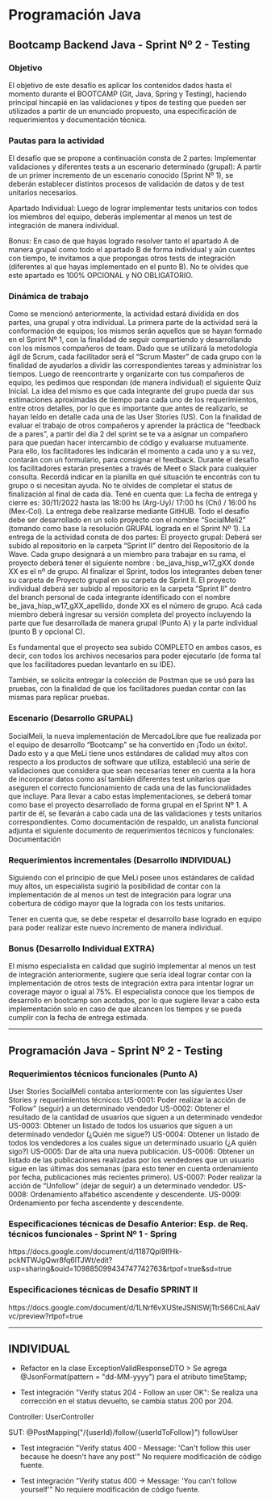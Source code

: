 <h1>Programación Java</h1>

<h2>Bootcamp Backend Java  - Sprint Nº 2 - Testing</h2>

<h3>Objetivo</h3>
El objetivo de este desafío es aplicar los contenidos dados hasta el momento durante el BOOTCAMP (Git, Java, Spring y Testing), haciendo principal hincapié en las validaciones y tipos de testing que pueden ser utilizados a partir de un enunciado propuesto, una especificación de requerimientos y documentación técnica.

<h3>Pautas para la actividad</h3>
El desafío que se propone a continuación consta de 2 partes:
Implementar validaciones y diferentes tests a un escenario determinado (grupal): A partir de un primer incremento de un escenario conocido (Sprint Nº 1), se deberán establecer distintos procesos de validación de datos y de test unitarios necesarios.


Apartado Individual: Luego de lograr implementar tests unitarios con todos los miembros del equipo, deberás implementar al menos un test de integración de manera individual.


Bonus: En caso de que hayas logrado resolver tanto el apartado A de manera grupal como todo el apartado B de forma individual y aún cuentes con tiempo, te invitamos a que propongas otros tests de integración (diferentes al que hayas implementado en el punto B).  No te olvides que este apartado es 100% OPCIONAL y NO OBLIGATORIO.


<h3>Dinámica de trabajo</h3>
Como se mencionó anteriormente, la actividad estará dividida en dos partes, una grupal y otra individual. La primera parte de la actividad será la conformación de equipos; los mismos serán aquellos que se hayan formado en el Sprint Nº 1, con la finalidad de seguir compartiendo y desarrollando con los mismos compañeros de team. 
Dado que se utilizará la metodología ágil de Scrum, cada facilitador será el “Scrum Master” de cada grupo con la finalidad de ayudarlos a dividir las correspondientes tareas y administrar los tiempos.
Luego de reencontrarte y organizarte con tus compañeros de equipo, les pedimos que respondan (de manera individual) el siguiente Quiz Inicial. La idea del mismo es que cada integrante del grupo pueda dar sus estimaciones aproximadas de tiempo para cada uno de los requerimientos, entre otros detalles, por lo que es importante que antes de realizarlo, se hayan leído en detalle cada una de las User Stories (US).
Con la finalidad de evaluar el trabajo de otros compañeros y aprender la práctica de “feedback de a pares”, a partir del día 2 del sprint se te va a asignar un compañero para que puedan hacer intercambio de código y evaluarse mutuamente. Para ello, los facilitadores les indicarán el momento a cada uno y a su vez, contarán con un formulario, para consignar el feedback.
Durante el desafío los facilitadores estarán presentes a través de Meet o Slack para cualquier consulta.  Recordá indicar en la planilla en qué situación te encontrás con tu grupo o si necesitan ayuda. No te olvides de completar el status de finalización al final de cada día.
Tené en cuenta que:
La fecha de entrega y cierre es: 30/11/2022 hasta las 18:00 hs (Arg-Uy)/ 17:00 hs (Chi) / 16:00 hs (Mex-Col). La entrega debe realizarse mediante GitHUB.
Todo el desafío debe ser desarrollado en un solo proyecto con el nombre “SocialMeli2” (tomando como base la resolución GRUPAL lograda en el Sprint Nº 1). 
La entrega de la actividad consta de dos partes: El proyecto grupal: Deberá ser subido al repositorio en la carpeta “Sprint II” dentro del Repositorio de la Wave. Cada grupo designará a un miembro para trabajar en su rama, el proyecto deberá tener el siguiente nombre : be_java_hisp_w17_gXX donde XX es el nº de grupo. Al finalizar el Sprint, todos los integrantes deben tener su carpeta de Proyecto grupal en su carpeta de Sprint II.
El proyecto individual deberá ser subido al repositorio en la carpeta “Sprint II” dentro del branch personal de cada integrante identificado con el nombre be_java_hisp_w17_gXX_apellido, donde XX es el número de grupo. Acá cada miembro deberá ingresar su versión completa del proyecto incluyendo la parte que fue desarrollada de manera grupal (Punto A) y la parte individual (punto B y opcional C).

Es fundamental que el proyecto sea subido COMPLETO en ambos casos, es decir, con todos los archivos necesarios para poder ejecutarlo (de forma tal que los facilitadores puedan levantarlo en su IDE).

También, se solicita entregar la colección de Postman que se usó para las pruebas, con la finalidad de que los facilitadores puedan contar con las mismas para replicar pruebas.


<h3>Escenario (Desarrollo GRUPAL)</h3>
SocialMeli, la nueva implementación de MercadoLibre que fue realizada por el equipo de desarrollo “Bootcamp” se ha convertido en ¡Todo un éxito!. Dado esto y a que MeLi tiene unos estándares de calidad muy altos con respecto a los productos de software que utiliza, estableció una serie de validaciones que considera que sean necesarias tener en cuenta a la hora de incorporar datos como así también diferentes test unitarios que aseguren el correcto funcionamiento de cada una de las funcionalidades que incluye.
Para llevar a cabo estas implementaciones, se deberá tomar como base el proyecto desarrollado de forma grupal en el Sprint Nº 1. A partir de él, se llevarán a cabo cada una de las validaciones y tests unitarios correspondientes.
Como documentación de respaldo, un analista funcional adjunta el siguiente documento de requerimientos técnicos y funcionales: Documentación

<h3>Requerimientos incrementales (Desarrollo INDIVIDUAL)</h3>
Siguiendo con el principio de que MeLi posee unos estándares de calidad muy altos, un especialista sugirió la posibilidad de contar con la implementación de al menos un test de integración para lograr una cobertura de código mayor que la lograda con los tests unitarios.

Tener en cuenta que, se debe respetar el desarrollo base logrado en equipo para poder realizar este nuevo incremento de manera individual.

<h3>Bonus  (Desarrollo Individual EXTRA)</h3>
El mismo especialista en calidad que sugirió implementar al menos un test de integración anteriormente, sugiere que sería ideal lograr contar con la implementación de otros tests de integración extra para intentar lograr un coverage mayor o igual al 75%.
El especialista conoce que los tiempos de desarrollo en bootcamp son acotados, por lo que sugiere llevar a cabo esta implementación solo en caso de que alcancen los tiempos y se pueda cumplir con la fecha de entrega estimada.



*********************************************************************************************************

<h2>Programación Java - Sprint Nº 2 - Testing</h2>

<h3>Requerimientos técnicos funcionales (Punto A)</h3>
User Stories
SocialMeli contaba anteriormente con las siguientes User Stories y requerimientos técnicos:
US-0001: Poder realizar la acción de “Follow” (seguir) a un determinado vendedor
US-0002: Obtener el resultado de la cantidad de usuarios que siguen a un determinado vendedor
US-0003: Obtener un listado de todos los usuarios que siguen a un determinado vendedor (¿Quién me sigue?)
US-0004: Obtener un listado de todos los vendedores a los cuales sigue un determinado usuario (¿A quién sigo?)
US-0005: Dar de alta una nueva publicación.
US-0006: Obtener un listado de las publicaciones realizadas por los vendedores que un usuario sigue en las últimas dos semanas (para esto tener en cuenta ordenamiento por fecha, publicaciones más recientes primero).
US-0007: Poder realizar la acción de “Unfollow” (dejar de seguir) a un determinado vendedor.
US-0008: Ordenamiento alfabético ascendente y descendente.
US-0009: Ordenamiento por fecha ascendente y descendente.

<h3>Especificaciones técnicas de Desafío Anterior: Esp. de Req. técnicos funcionales - Sprint Nº 1 - Spring</h3>
https://docs.google.com/document/d/1187Qpl9lfHk-pckNTWJgQwr8fq6lTJWt/edit?usp=sharing&ouid=109885099434747742763&rtpof=true&sd=true

<h3>Especificaciones técnicas de Desafío SPRINT II</h3>
https://docs.google.com/document/d/1LNrf6vXUSteJSNlSWjTtrS66CnLAaVvc/preview?rtpof=true


*********************************************************************************************************

<h2> INDIVIDUAL </h2>

- Refactor en la clase ExceptionValidResponseDTO > Se agrega @JsonFormat(pattern = "dd-MM-yyyy") para el atributo timeStamp;

- Test integración "Verify status 204 - Follow an user OK": 
Se realiza una corrección en el status devuelto, se cambia status 200 por 204. 

Controller: UserController

SUT: 
@PostMapping("/{userId}/follow/{userIdToFollow}")
followUser

- Test integración "Verify status 400 - Message: 'Can't follow this user because he doesn't have any post'"
No requiere modificación de código fuente. 

- Test integración "Verify status 400 -> Message: 'You can't follow yourself'"
No requiere modificación de código fuente. 
